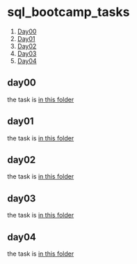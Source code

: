 # sql_bootcamp_tasks

1. [Day00](#day00)
2. [Day01](#day01)
3. [Day02](#day02)
4. [Day03](#day03)
5. [Day04](#day04)

## day00
the task is [in this folder](Day00-0)

## day01
the task is [in this folder](Day01-0)

## day02
the task is [in this folder](Day02-0)

## day03
the task is [in this folder](Day03-0)

## day04
the task is [in this folder](Day04-0)